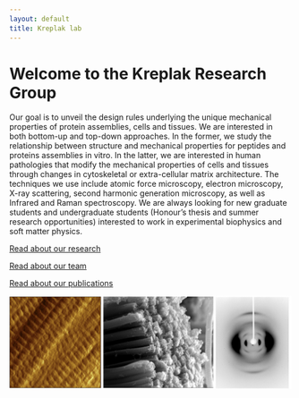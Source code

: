 ```yaml
---
layout: default
title: Kreplak lab
---
```


# Welcome to the Kreplak Research Group 

Our goal is to unveil the design rules underlying the unique mechanical properties of protein assemblies, cells and tissues. We are interested in both bottom-up and top-down approaches. In the former, we study the relationship between structure and mechanical properties for peptides and proteins assemblies in vitro. In the latter, we are interested in human pathologies that modify the mechanical properties of cells and tissues through changes in cytoskeletal or extra-cellular matrix architecture. The techniques we use include atomic force microscopy, electron microscopy, X-ray scattering, second harmonic generation microscopy, as well as Infrared and Raman spectroscopy.
We are always looking for new graduate students and undergraduate students (Honour’s thesis and summer research opportunities) interested to work in experimental biophysics and soft matter physics.


[Read about our research](research.md)

[Read about our team](team.md)

[Read about our publications](publications.md)

![Lab Photo](/assets/Main_page.jpg)
